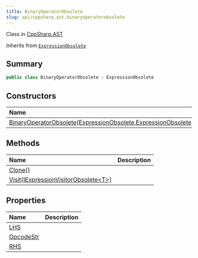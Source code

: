 ```yaml
---
title: BinaryOperatorObsolete
slug: api/cppsharp.ast.binaryoperatorobsolete
---
```

Class in [CppSharp.AST](/api/cppsharp/ast)

Inherits from [`ExpressionObsolete`](/api/cppsharp/ast/expressionobsolete)

## Summary



```csharp
public class BinaryOperatorObsolete : ExpressionObsolete
```

## Constructors

|Name|Description|
|:---|:---|
|[BinaryOperatorObsolete\(ExpressionObsolete,ExpressionObsolete,string\)](/api/cppsharp/ast/binaryoperatorobsolete//ctor)||

## Methods

|Name|Description|
|:---|:---|
|[Clone\(\)](/api/cppsharp/ast/binaryoperatorobsolete/clone)||
|[Visit\(IExpressionVisitorObsolete\<T\>\)](/api/cppsharp/ast/binaryoperatorobsolete/visit)||

## Properties

|Name|Description|
|:---|:---|
|[LHS](/api/cppsharp/ast/binaryoperatorobsolete/lhs)||
|[OpcodeStr](/api/cppsharp/ast/binaryoperatorobsolete/opcodestr)||
|[RHS](/api/cppsharp/ast/binaryoperatorobsolete/rhs)||

